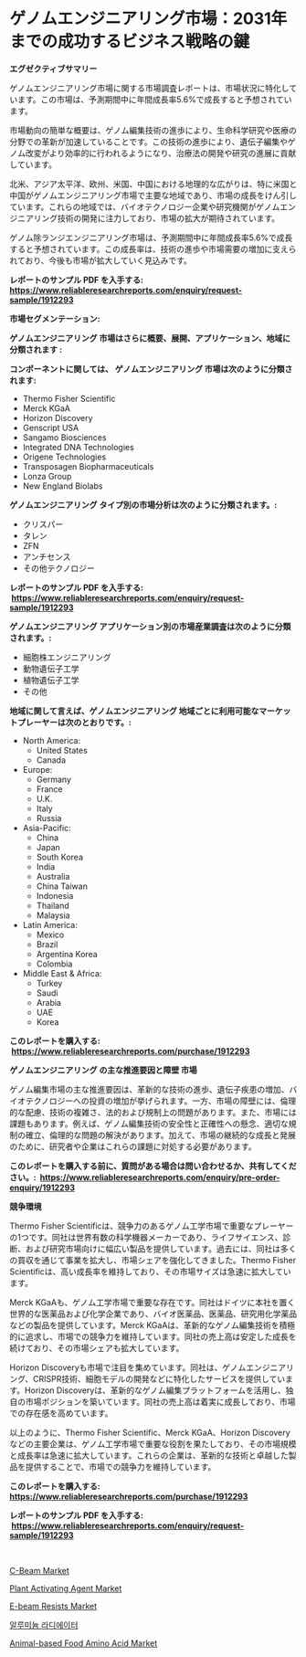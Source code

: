 <p><h1>ゲノムエンジニアリング市場：2031年までの成功するビジネス戦略の鍵</h1></p><p><strong>エグゼクティブサマリー</strong></p>
<p><p>ゲノムエンジニアリング市場に関する市場調査レポートは、市場状況に特化しています。この市場は、予測期間中に年間成長率5.6%で成長すると予想されています。</p><p>市場動向の簡単な概要は、ゲノム編集技術の進歩により、生命科学研究や医療の分野での革新が加速していることです。この技術の進歩により、遺伝子編集やゲノム改変がより効率的に行われるようになり、治療法の開発や研究の進展に貢献しています。</p><p>北米、アジア太平洋、欧州、米国、中国における地理的な広がりは、特に米国と中国がゲノムエンジニアリング市場で主要な地域であり、市場の成長をけん引しています。これらの地域では、バイオテクノロジー企業や研究機関がゲノムエンジニアリング技術の開発に注力しており、市場の拡大が期待されています。</p><p>ゲノム除ランジエンジニアリング市場は、予測期間中に年間成長率5.6%で成長すると予想されています。この成長率は、技術の進歩や市場需要の増加に支えられており、今後も市場が拡大していく見込みです。</p></p>
<p><strong>レポートのサンプル PDF を入手する: <a href="https://www.reliableresearchreports.com/enquiry/request-sample/1912293">https://www.reliableresearchreports.com/enquiry/request-sample/1912293</a></strong></p>
<p><strong>市場セグメンテーション:</strong></p>
<p><strong> ゲノムエンジニアリング 市場はさらに概要、展開、アプリケーション、地域に分類されます :</strong></p>
<p><strong>コンポーネントに関しては、 ゲノムエンジニアリング 市場は次のように分類されます: &nbsp;</strong></p>
<p><ul><li>Thermo Fisher Scientific</li><li>Merck KGaA</li><li>Horizon Discovery</li><li>Genscript USA</li><li>Sangamo Biosciences</li><li>Integrated DNA Technologies</li><li>Origene Technologies</li><li>Transposagen Biopharmaceuticals</li><li>Lonza Group</li><li>New England Biolabs</li></ul></p>
<p><strong> ゲノムエンジニアリング タイプ別の市場分析は次のように分類されます。:</strong></p>
<p><ul><li>クリスパー</li><li>タレン</li><li>ZFN</li><li>アンチセンス</li><li>その他テクノロジー</li></ul></p>
<p><strong>レポートのサンプル PDF を入手する: &nbsp;<a href="https://www.reliableresearchreports.com/enquiry/request-sample/1912293">https://www.reliableresearchreports.com/enquiry/request-sample/1912293</a></strong></p>
<p><strong> ゲノムエンジニアリング アプリケーション別の市場産業調査は次のように分類されます。:</strong></p>
<p><ul><li>細胞株エンジニアリング</li><li>動物遺伝子工学</li><li>植物遺伝子工学</li><li>その他</li></ul></p>
<p><strong>地域に関して言えば、ゲノムエンジニアリング 地域ごとに利用可能なマーケットプレーヤーは次のとおりです。:</strong></p>
<p><ul>
    <li>
        North America:
        <ul>
            <li>United States</li>
            <li>Canada</li>
        </ul>
    </li>
    <li>
        Europe:
        <ul>
            <li>Germany</li>
            <li>France</li>
            <li>U.K.</li>
            <li>Italy</li>
            <li>Russia</li>
        </ul>
    </li>
    <li>
        Asia-Pacific:
        <ul>
            <li>China</li>
            <li>Japan</li>
            <li>South Korea</li>
            <li>India</li>
            <li>Australia</li>
            <li>China Taiwan</li>
            <li>Indonesia</li>
            <li>Thailand</li>
            <li>Malaysia</li>
        </ul>
    </li>
    <li>
        Latin America:
        <ul>
            <li>Mexico</li>
            <li>Brazil</li>
            <li>Argentina Korea</li>
            <li>Colombia</li>
        </ul>
    </li>
    <li>
        Middle East & Africa:
        <ul>
            <li>Turkey</li>
            <li>Saudi</li>
            <li>Arabia</li>
            <li>UAE</li>
            <li>Korea</li>
        </ul>
    </li>
    </ul></p>
<p><strong>このレポートを購入する: &nbsp;<a href="https://www.reliableresearchreports.com/purchase/1912293">https://www.reliableresearchreports.com/purchase/1912293</a></strong></p>
<p><strong>ゲノムエンジニアリング の主な推進要因と障壁 市場</strong></p>
<p><p>ゲノム編集市場の主な推進要因は、革新的な技術の進歩、遺伝子疾患の増加、バイオテクノロジーへの投資の増加が挙げられます。一方、市場の障壁には、倫理的な配慮、技術の複雑さ、法的および規制上の問題があります。また、市場には課題もあります。例えば、ゲノム編集技術の安全性と正確性への懸念、適切な規制の確立、倫理的な問題の解決があります。加えて、市場の継続的な成長と発展のために、研究者や企業はこれらの課題に対処する必要があります。</p></p>
<p><strong>このレポートを購入する前に、質問がある場合は問い合わせるか、共有してください。:&nbsp; <a href="https://www.reliableresearchreports.com/enquiry/pre-order-enquiry/1912293">https://www.reliableresearchreports.com/enquiry/pre-order-enquiry/1912293</a></strong></p>
<p><strong>競争環境</strong></p>
<p><p>Thermo Fisher Scientificは、競争力のあるゲノム工学市場で重要なプレーヤーの1つです。同社は世界有数の科学機器メーカーであり、ライフサイエンス、診断、および研究市場向けに幅広い製品を提供しています。過去には、同社は多くの買収を通じて事業を拡大し、市場シェアを強化してきました。Thermo Fisher Scientificは、高い成長率を維持しており、その市場サイズは急速に拡大しています。</p><p>Merck KGaAも、ゲノム工学市場で重要な存在です。同社はドイツに本社を置く世界的な医薬品および化学企業であり、バイオ医薬品、医薬品、研究用化学薬品などの製品を提供しています。Merck KGaAは、革新的なゲノム編集技術を積極的に追求し、市場での競争力を維持しています。同社の売上高は安定した成長を続けており、その市場シェアも拡大しています。</p><p>Horizon Discoveryも市場で注目を集めています。同社は、ゲノムエンジニアリング、CRISPR技術、細胞モデルの開発などに特化したサービスを提供しています。Horizon Discoveryは、革新的なゲノム編集プラットフォームを活用し、独自の市場ポジションを築いています。同社の売上高は着実に成長しており、市場での存在感を高めています。</p><p>以上のように、Thermo Fisher Scientific、Merck KGaA、Horizon Discoveryなどの主要企業は、ゲノム工学市場で重要な役割を果たしており、その市場規模と成長率は急速に拡大しています。これらの企業は、革新的な技術と卓越した製品を提供することで、市場での競争力を維持しています。</p></p>
<p><strong>このレポートを購入する: &nbsp; <a href="https://www.reliableresearchreports.com/purchase/1912293">https://www.reliableresearchreports.com/purchase/1912293</a></strong></p>
<p><strong>レポートのサンプル PDF を入手する: &nbsp;<a href="https://www.reliableresearchreports.com/enquiry/request-sample/1912293">https://www.reliableresearchreports.com/enquiry/request-sample/1912293</a></strong><strong></strong></p>
<p>&nbsp;</p>
<p><p><a href="https://github.com/julyju69/Market-Research-Report-List-2/blob/main/c-beam-market.md">C-Beam Market</a></p><p><a href="https://github.com/gdfhhhj/Market-Research-Report-List-3/blob/main/plant-activating-agent-market.md">Plant Activating Agent Market</a></p><p><a href="https://issuu.com/reportprime-2/docs/e-beam-resists-market-size-2030.pptx">E-beam Resists Market</a></p><p><a href="https://github.com/vs2869dizt0/Market-Research-Report-List-1/blob/main/65356011205.md">알루미늄 라디에이터</a></p><p><a href="https://view.publitas.com/reportprime-1/animal-based-food-amino-acid-market-research-report-provides-thorough-industry-overview-which-offers-an-in-depth-analysis-of-product-trends-and-new-market-divisions/">Animal-based Food Amino Acid Market</a></p></p>